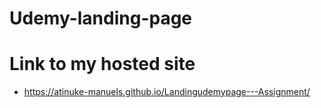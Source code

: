 # Udemy-landing-page
# Link to my hosted site
-  https://atinuke-manuels.github.io/Landingudemypage---Assignment/
